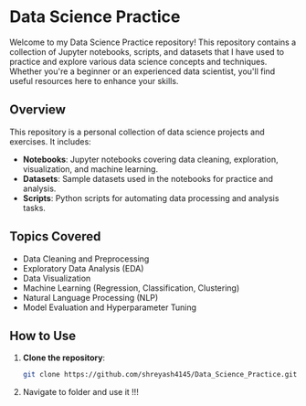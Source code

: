 # Data Science Practice

Welcome to my Data Science Practice repository! This repository contains a collection of Jupyter notebooks, scripts, and datasets that I have used to practice and explore various data science concepts and techniques. Whether you're a beginner or an experienced data scientist, you'll find useful resources here to enhance your skills.

## Overview

This repository is a personal collection of data science projects and exercises. It includes:

- **Notebooks**: Jupyter notebooks covering data cleaning, exploration, visualization, and machine learning.
- **Datasets**: Sample datasets used in the notebooks for practice and analysis.
- **Scripts**: Python scripts for automating data processing and analysis tasks.

## Topics Covered

- Data Cleaning and Preprocessing
- Exploratory Data Analysis (EDA)
- Data Visualization
- Machine Learning (Regression, Classification, Clustering)
- Natural Language Processing (NLP)
- Model Evaluation and Hyperparameter Tuning

## How to Use

1. **Clone the repository**:
   ```bash
   git clone https://github.com/shreyash4145/Data_Science_Practice.git
   ```
2. Navigate to folder and use it !!!
